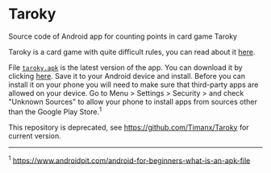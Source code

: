 # Taroky
Source code of Android app for counting points in card game Taroky

Taroky is a card game with quite difficult rules, you can read about it <a href="https://www.pagat.com/tarot/taroky.html" target="_blank">here</a>.

File <a href="https://raw.githubusercontent.com/Timanx/Taroky/master/taroky.apk">`taroky.apk`</a> is the latest version of the app. You can download it by clicking <a href="https://raw.githubusercontent.com/Timanx/Taroky/master/taroky.apk">here</a>. Save it to your Android device and install. Before you can install it on your phone you will need to make sure that third-party apps are allowed on your device. Go to Menu > Settings > Security > and check "Unknown Sources" to allow your phone to install apps from sources other than the Google Play Store.<sup>1</sup>

This repository is deprecated, see https://github.com/Timanx/Taroky for current version.

----
<sup>1</sup> <a href="https://www.androidpit.com/android-for-beginners-what-is-an-apk-file" target="_blank">https://www.androidpit.com/android-for-beginners-what-is-an-apk-file</a>

